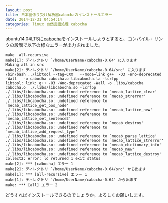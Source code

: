 ```yaml
---
layout: post
title: 日本語係り受け解析器cabochaのインストールエラー
date: 2014-12-31 04:54:14
categories: linux 自然言語処理 cabocha
---
```

<p>ubuntu14.04LTSに<a href="https://code.google.com/p/cabocha/" rel="nofollow">cabocha</a>をインストールしようとすると、コンパイル・リンクの段階で以下の様なエラーが出力されました。</p>

<pre><code>make  all-recursive
make[1]: ディレクトリ `/home/UserName/cabocha-0.64' に入ります
Making all in src
make[2]: ディレクトリ `/home/UserName/cabocha-0.64/src' に入ります
/bin/bash ../libtool --tag=CXX   --mode=link g++  -O3 -Wno-deprecated -Wall   -o cabocha cabocha.o libcabocha.la -lcrfpp  
libtool: link: g++ -O3 -Wno-deprecated -Wall -o .libs/cabocha cabocha.o  ./.libs/libcabocha.so -lcrfpp
./.libs/libcabocha.so: undefined reference to `mecab_lattice_clear'
./.libs/libcabocha.so: undefined reference to `mecab_strerror'
./.libs/libcabocha.so: undefined reference to `mecab_lattice_get_bos_node'
./.libs/libcabocha.so: undefined reference to `mecab_lattice_new'
./.libs/libcabocha.so: undefined reference to `mecab_lattice_set_sentence2'
./.libs/libcabocha.so: undefined reference to `mecab_destroy'
./.libs/libcabocha.so: undefined reference to `mecab_lattice_add_request_type'
./.libs/libcabocha.so: undefined reference to `mecab_parse_lattice'
./.libs/libcabocha.so: undefined reference to `mecab_lattice_strerror'
./.libs/libcabocha.so: undefined reference to `mecab_dictionary_info'
./.libs/libcabocha.so: undefined reference to `mecab_new'
./.libs/libcabocha.so: undefined reference to `mecab_lattice_destroy'
collect2: error: ld returned 1 exit status
make[2]: *** [cabocha] エラー 1
make[2]: ディレクトリ `/home/UserName/cabocha-0.64/src' から出ます
make[1]: *** [all-recursive] エラー 1
make[1]: ディレクトリ `/home/UserName/cabocha-0.64' から出ます
make: *** [all] エラー 2
</code></pre>

<p>どうすればインストールできるのでしょうか。よろしくお願いします。</p>
